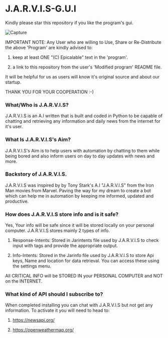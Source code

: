 # J.A.R.V.I.S-G.U.I

Kindly please star this repository if you like the program's gui.

![Capture](https://user-images.githubusercontent.com/69076784/103149982-04bb1200-4795-11eb-8bc2-eb6f958ff09f.PNG)

IMPORTANT NOTE: Any User who are willing to Use, Share or Re-Distribute the above 'Program' are kindly advised to:

1. keep at least ONE "(C) Epicalable" text in the 'program'.

2. a link to this repository from the user's 'Modified program' README file. 

It will be helpful for us as users will know it's original source and about our startup.

THANK YOU FOR YOUR COOPERATION :-)

### What/Who is J.A.R.V.I.S?
J.A.R.V.I.S is an A.I written that is built and coded in Python to be capable of chatting and retrieving any information and daily news from the internet for it's user.

### What Is J.A.R.V.I.S's Aim?
J.A.R.V.I.S's Aim is to help users with automation by chatting to them while being bored and also inform users on day to day updates with news and more.

### Backstory of J.A.R.V.I.S.
J.A.R.V.I.S was inspired by by Tony Stark's A.I "J.A.R.V.I.S" from the Iron Man movies from Marvel. Paving the way for my dream to create a bot which can help me in automation by keeping me informed, updated and productive.

### How does J.A.R.V.I.S store info and is it safe?
Yes, Your info will be safe since it will be stored locally on your personal computer. J.A.R.V.I.S stores mainly 2 types of info.

1. Response-Intents: Stored in Jarintents file used by J.A.R.V.I.S to check input with tags and provide the appropriate output.

2. Info-Intents: Stored in the Jarinfo file used by J.A.R.V.I.S to store Api keys, Name and location for data retrieval. You can access these using the settings menu.

All CRITICAL INFO will be STORED IN your PERSONAL COMPUTER and NOT on the INTERNET.

### What kind of API should I subscribe to?
When completed installing you can chat with J.A.R.V.I.S but not get any information. To activate it you will need to head to:

1. https://newsapi.org/

2. https://openweathermap.org/

